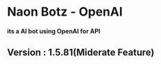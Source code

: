 # Naon Botz - OpenAI
#### its a AI bot using OpenAI for API

## Version : 1.5.81(Miderate Feature)

